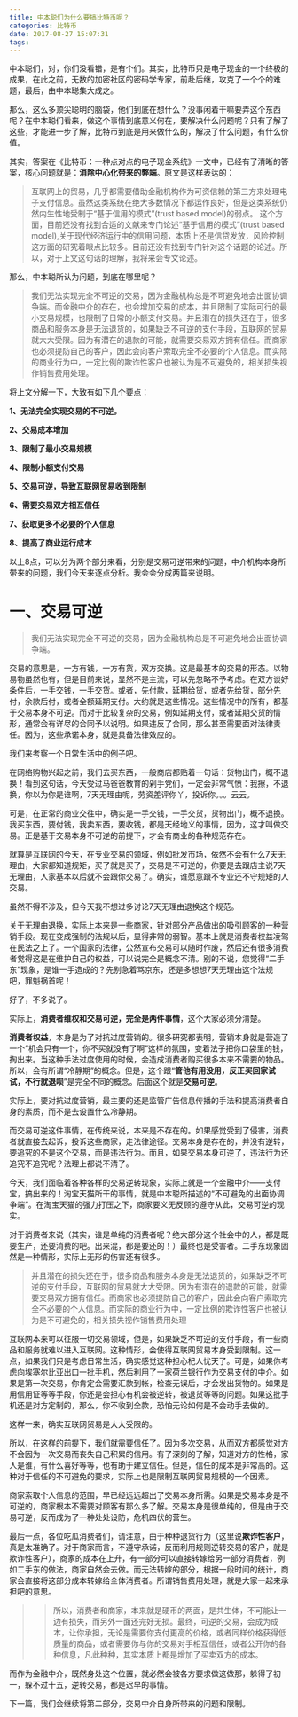 ```yaml
---
title: 中本聪们为什么要搞比特币呢？
categories: 比特币
date: 2017-08-27 15:07:31
tags:
---
```

中本聪们，对，你们没看错，是有个们。其实，比特币只是电子现金的一个终极的成果，在此之前，无数的加密社区的密码学专家，前赴后继，攻克了一个个的难题，最后，由中本聪集大成之。

那么，这么多顶尖聪明的脑袋，他们到底在想什么？没事闲着干嘛要弄这个东西呢？在中本聪们看来，做这个事情到底意义何在，要解决什么问题呢？只有了解了这些，才能进一步了解，比特币到底是用来做什么的，解决了什么问题，有什么价值。<!--more-->

其实，答案在《比特币：一种点对点的电子现金系统》一文中，已经有了清晰的答案，核心问题就是：**消除中心化带来的弊端**。原文是这样表达的：

> 互联网上的贸易，几乎都需要借助金融机构作为可资信赖的第三方来处理电子支付信息。虽然这类系统在绝大多数情况下都运作良好，但是这类系统仍然内生性地受制于“基于信用的模式”(trust based model)的弱点。
这个方面，目前还没有找到合适的文献来专门论述“基于信用的模式”(trust based model),关于现代经济运行中的信用问题，本质上还是信贷发放，风险控制这方面的研究着眼点比较多。目前还没有找到专门针对这个话题的论述。所以，对于上文这句话的理解，我将来会专文论述。

那么，中本聪所认为问题，到底在哪里呢？

> 我们无法实现完全不可逆的交易，因为金融机构总是不可避免地会出面协调争端。而金融中介的存在，也会增加交易的成本，并且限制了实际可行的最小交易规模，也限制了日常的小额支付交易。并且潜在的损失还在于，很多商品和服务本身是无法退货的，如果缺乏不可逆的支付手段，互联网的贸易就大大受限。因为有潜在的退款的可能，就需要交易双方拥有信任。而商家也必须提防自己的客户，因此会向客户索取完全不必要的个人信息。而实际的商业行为中，一定比例的欺诈性客户也被认为是不可避免的，相关损失视作销售费用处理。

将上文分解一下，大致有如下几个要点：

**1、无法完全实现交易的不可逆。**

**2、交易成本增加**

**3、限制了最小交易规模**

**4、限制小额支付交易**

**5、交易可逆，导致互联网贸易收到限制**

**6、需要交易双方相互信任**

**7、获取更多不必要的个人信息**

**8、提高了商业运行成本**

以上8点，可以分为两个部分来看，分别是交易可逆带来的问题，中介机构本身所带来的问题，我们今天来逐点分析。我会会分成两篇来说明。

# 一、交易可逆

>我们无法实现完全不可逆的交易，因为金融机构总是不可避免地会出面协调争端。  

交易的意思是，一方有钱，一方有货，双方交换。这是最基本的交易的形态。以物易物虽然也有，但是目前来说，显然不是主流，可以先忽略不予考虑。在双方谈好条件后，一手交钱，一手交货。或者，先付款，延期给货，或者先给货，部分先付，余款后付，或者全额延期支付。大约就是这些情况。这些情况中的所有，都基于交易本身不可逆。而对于比较复杂的交易，例如延期支付，或者延期交货的情形，通常会有详尽的合同予以说明。如果违反了合同，那么甚至需要面对法律责任。因为，这些承诺本身，就是具备法律效应的。

我们来考察一个日常生活中的例子吧。

在网络购物兴起之前，我们去买东西，一般商店都贴着一句话：货物出门，概不退换！看到这句话，今天受过马爸爸教育的剁手党们，一定会非常气愤：我擦，不退换，你以为你是谁啊，7天无理由呢，劳资差评你丫，投诉你。。。云云。

可是，在正常的商业交往中，确实是一手交钱，一手交货，货物出门，概不退换。我买东西，要付钱，我卖东西，要收钱，都是天经地义的事情，因为，这才叫做交易。正是基于交易本身不可逆的前提下，才会有商业的各种规范存在。

就算是互联网的今天，在专业交易的领域，例如批发市场，依然不会有什么7天无理由，大家都知道规矩，买了就是买了，交易是不可逆的，你要是去跟店主说7天无理由，人家基本以后就不会跟你交易了。确实，谁愿意跟不专业还不守规矩的人交易。

虽然不得不涉及，但今天我不想过多讨论7天无理由退换这个规范。

关于无理由退换，实际上本来是一些商家，针对部分产品做出的吸引顾客的一种营销手段。现在变成强制的法规以后，显得非常的弱智。基本上就是消费者权益凌驾在民法之上了。一个国家的法律，公然宣布交易可以随时作废，然后还有很多消费者觉得这是在维护自己的权益，可以说完全是概念不清。别的不说，您觉得“二手东”现象，是谁一手造成的？先别急着骂京东，还是多想想7天无理由这个法规吧，罪魁祸首呢！

好了，不多说了。

实际上，**消费者维权和交易可逆，完全是两件事情**，这个大家必须分清楚。

**消费者权益**，本身是为了对抗过度营销的。很多研究都表明，营销本身就是营造了一个“机会只有一个，你不买就没有了啊”这样的氛围，变着法子把你口袋里的钱，掏出来。当这种手法过度使用的时候，会造成消费者购买很多本来不需要的物品。所以，会有所谓“冷静期”的概念。但是，这个跟“**管他有用没用，反正买回家试试，不行就退呗**”是完全不同的概念。后面这个就是**交易可逆**。

实际上，要对抗过度营销，最主要的还是监管广告信息传播的手法和提高消费者自身的素质，而不是去设置什么冷静期。

而交易可逆这件事情，在传统来说，本来是不存在的。如果感觉受到了侵害，消费者就直接去起诉，投诉这些商家，走法律途径。交易本身是存在的，并没有逆转，要追究的不是这个交易，而是违法行为。而且，如果交易本身可逆了，违法行为还追究不追究呢？法理上都说不清了。

今天，我们面临着各种各样的交易逆转现象，实际上就是一个金融中介——支付宝，搞出来的！淘宝天猫所干的事情，就是中本聪所描述的“不可避免的出面协调争端”。在淘宝天猫的强力打压之下，商家要义无反顾的遵守从此，交易可逆的现实。

对于消费者来说（其实，谁是单纯的消费者呢？绝大部分这个社会中的人，都是既要生产，还要消费的吧。出来混，都是要还的！）最终也是受害者。二手东现象固然是一种情形，实际上无形的伤害还有很多。

>并且潜在的损失还在于，很多商品和服务本身是无法退货的，如果缺乏不可逆的支付手段，互联网的贸易就大大受限。因为有潜在的退款的可能，就需要交易双方拥有信任。而商家也必须提防自己的客户，因此会向客户索取完全不必要的个人信息。而实际的商业行为中，一定比例的欺诈性客户也被认为是不可避免的，相关损失视作销售费用处理


互联网本来可以征服一切交易领域，但是，如果缺乏不可逆的支付手段，有一些商品和服务就难以进入互联网。这种情形，会使得互联网贸易本身受到限制。这一点，如果我们只是考虑日常生活，确实感觉这种担心杞人忧天了。可是，如果你考虑向埃塞尔比亚出口一批手机，然后利用了一家荷兰银行作为交易支付的中介。如果是第一次交易，你肯定会需要汇款到帐，检查无误后，才会发出货物的。如果是用信用证等等手段，你还是会担心有机会被逆转，被退货等等的问题。如果这批手机还是对方定制的，那么，你不收到全款，恐怕无论如何是不会动手去做的。

这样一来，确实互联网贸易是大大受限的。

所以，在这样的前提下，我们就需要信任了。因为多次交易，从而双方都感觉对方不会因为一次交易而丧失自己积累的信用。有了深刻的了解，知道对方的性格，家人是谁，有什么喜好等等，也有助于建立信任。但是，信任的成本是非常高的。这种对于信任的不可避免的要求，实际上也是限制互联网贸易规模的一个因素。

商家索取个人信息的范围，早已经远远超出了交易本身所需。如果是交易本身是不可逆的，商家根本不需要对顾客有那么多了解。交易本身是很单纯的，但是由于交易可逆，反而成为了一种处处设防，危机四伏的营生。

最后一点，各位吃瓜消费者们，请注意，由于种种退货行为（这里说**欺诈性客户**，真是太准确了。对于商家而言，不遵守承诺，反而利用规则逆转交易的客户，就是欺诈性客户），商家的成本在上升，有一部分可以直接转嫁给另一部分消费者，例如二手东的做法，商家自然会去做。而无法转嫁的部分，根据一段时间的统计，商家会直接将这部分成本转嫁给全体消费者。所谓销售费用处理，就是大家一起来承担吧的意思。

>>所以，消费者和商家，本来就是硬币的两面，是共生体，不可能让一边有损失，而另外一面还完好无损。最终，可逆的交易，会成为成本，让你承担，无论是需要你支付更高的价格，或者同样价格获得低质量的商品，或者需要你与你的交易对手相互信任，或者公开你的各种信息，凡此种种，其实本质上都是增加了买卖双方的成本。

而作为金融中介，既然身处这个位置，就必然会被各方要求做这做那，躲得了初一，躲不过十五，逆转交易，都是迟早的事情。

下一篇，我们会继续将第二部分，交易中介自身所带来的问题和限制。